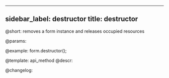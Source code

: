
---
sidebar_label: destructor
title: destructor
---          

@short: removes a form instance and releases occupied resources


@params:




@example:
form.destructor();


@template: api_method
@descr:





@changelog:


